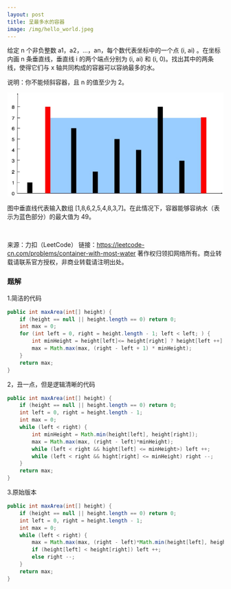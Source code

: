 ```yaml
---
layout: post
title: 呈最多水的容器
image: /img/hello_world.jpeg
---
```

给定 n 个非负整数 a1，a2，...，an，每个数代表坐标中的一个点 (i, ai) 。在坐标内画 n 条垂直线，垂直线 i 的两个端点分别为 (i, ai) 和 (i, 0)。找出其中的两条线，使得它们与 x 轴共同构成的容器可以容纳最多的水。

说明：你不能倾斜容器，且 n 的值至少为 2。

![11](../imgfromleetcode/question_11.jpg)

图中垂直线代表输入数组 [1,8,6,2,5,4,8,3,7]。在此情况下，容器能够容纳水（表示为蓝色部分）的最大值为 49。

 

来源：力扣（LeetCode）
链接：https://leetcode-cn.com/problems/container-with-most-water
著作权归领扣网络所有。商业转载请联系官方授权，非商业转载请注明出处。
### 题解
1.简洁的代码
```java
public int maxArea(int[] height) {
    if (height == null || height.length == 0) return 0;
    int max = 0;
    for (int left = 0, right = height.length - 1; left < left; ) {
        int minHeight = height[left]<= height[right] ? height[left ++] : height[right --];
        max = Math.max(max, (right - left + 1) * minHeight); 
    }
    return max;
}
```  
2，丑一点，但是逻辑清晰的代码  
```java
public int maxArea(int[] height) {
    if (height == null || height.length == 0) return 0;
    int left = 0, right = height.length - 1;
    int max = 0;
    while (left < right) {
        int minHeight = Math.min(height[left], height[right]);
        max = Math.max(max, (right - left)*minHeight);
        while (left < right && hight[left] <= minHeight>) left ++;
        while (left < right && hight[right] <= minHeight) right --;
    }
    return max;
}
```  
3.原始版本 
```java
public int maxArea(int[] height) {
    if (height == null || height.length == 0) return 0;
    int left = 0, right = height.length - 1;
    int max = 0;
    while (left < right) {
        max = Math.max(max, (right - left)*Math.min(height[left], height[right]));
        if (height[left] < height[right]) left ++;
        else right --;
    }
    return max;
}
```  